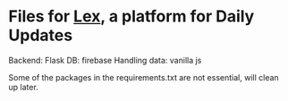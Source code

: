 # Files for [Lex](https://getlex-5b86d.appspot.com/create), a platform for Daily Updates
Backend: Flask
DB: firebase
Handling data: vanilla js

Some of the packages in the requirements.txt are not essential, will clean up later.
